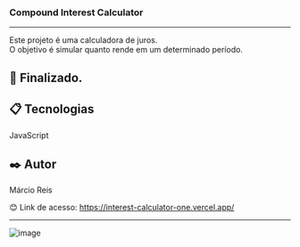 ### Compound Interest Calculator

---

Este projeto é uma calculadora de juros.<br>
O objetivo é simular quanto rende em um determinado período.

## 🚀 Finalizado.

## 📋 Tecnologias
JavaScript

## ✒️ Autor
Márcio Reis

😊 Link de acesso: https://interest-calculator-one.vercel.app/

---
![image](https://user-images.githubusercontent.com/122680054/228606895-0bc8cd99-9c82-4e67-84ef-3d594143750f.png)

